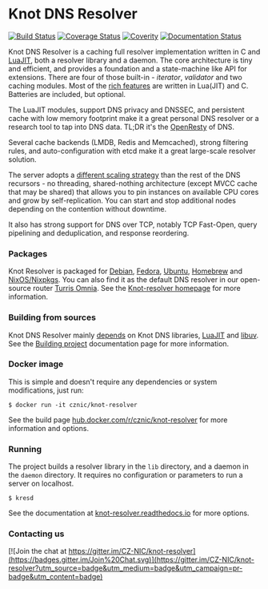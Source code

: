 # Knot DNS Resolver

[![Build Status](https://img.shields.io/travis/CZ-NIC/knot-resolver/master.svg)](https://travis-ci.org/CZ-NIC/knot-resolver)
[![Coverage Status](https://img.shields.io/coveralls/CZ-NIC/knot-resolver.svg)](https://coveralls.io/r/CZ-NIC/knot-resolver)
[![Coverity](https://img.shields.io/coverity/scan/3912.svg)](https://scan.coverity.com/projects/3912)
[![Documentation Status](https://readthedocs.org/projects/knot-resolver/badge/?version=latest)](https://readthedocs.org/projects/knot-resolver/?badge=latest)


Knot DNS Resolver is a caching full resolver implementation written in C and [LuaJIT][luajit], both a resolver library and a daemon. The core architecture is tiny and efficient, and provides a foundation and
a state-machine like API for extensions. There are four of those built-in - *iterator*, *validator* and two caching modules. Most of the [rich features](https://knot-resolver.readthedocs.io/en/latest/modules.html) are written in Lua(JIT) and C. Batteries are included, but optional.

The LuaJIT modules, support DNS privacy and DNSSEC, and persistent cache with low memory footprint make it a great personal DNS resolver or a research tool to tap into DNS data. TL;DR it's the [OpenResty][openresty] of DNS.

Several cache backends (LMDB, Redis and Memcached), strong filtering rules, and auto-configuration with etcd make it a great large-scale resolver solution.

The server adopts a [different scaling strategy][scaling] than the rest of the DNS recursors - no threading, shared-nothing architecture (except MVCC cache that may be shared) that allows you to pin instances on available CPU cores and grow by self-replication. You can start and stop additional nodes depending on the contention without downtime.

It also has strong support for DNS over TCP, notably TCP Fast-Open, query pipelining and deduplication, and response reordering.

### Packages

Knot Resolver is packaged for
[Debian](https://packages.debian.org/sid/knot-resolver),
[Fedora](https://apps.fedoraproject.org/packages/knot-resolver/),
[Ubuntu](https://packages.ubuntu.com/zesty/knot-resolver),
[Homebrew](https://github.com/Homebrew/homebrew-core/blob/master/Formula/knot-resolver.rb) and
[NixOS/Nixpkgs](https://hydra.nixos.org/search?query=knot-resolver).
You can also find it as the default DNS resolver in our open-source router [Turris Omnia](https://omnia.turris.cz).
See the [Knot-resolver homepage](https://www.knot-resolver.cz/pages/try.html) for more information.

<!-- [openSUSE](https://build.opensuse.org/package/show/server:dns/knot-resolver), (it seems to be in a bad shape) -->

### Building from sources

Knot DNS Resolver mainly [depends][depends] on Knot DNS libraries, [LuaJIT][luajit] and [libuv][libuv].
See the [Building project][depends] documentation page for more information.

### Docker image

This is simple and doesn't require any dependencies or system modifications, just run:

```
$ docker run -it cznic/knot-resolver
```

See the build page [hub.docker.com/r/cznic/knot-resolver](https://hub.docker.com/r/cznic/knot-resolver/) for more information and options.

### Running

The project builds a resolver library in the `lib` directory, and a daemon in the `daemon` directory. It requires no configuration or parameters to run a server on localhost.

```
$ kresd
```

See the documentation at [knot-resolver.readthedocs.io][doc] for more options.

[depends]: https://knot-resolver.readthedocs.io/en/latest/build.html
[doc]: https://knot-resolver.readthedocs.io/en/latest/index.html
[scaling]: https://knot-resolver.readthedocs.io/en/latest/daemon.html#scaling-out
[deckard]: https://gitlab.labs.nic.cz/knot/deckard
[luajit]: https://luajit.org/
[libuv]: http://libuv.org
[openresty]: https://openresty.org/

### Contacting us

[![Join the chat at https://gitter.im/CZ-NIC/knot-resolver](https://badges.gitter.im/Join%20Chat.svg)](https://gitter.im/CZ-NIC/knot-resolver?utm_source=badge&utm_medium=badge&utm_campaign=pr-badge&utm_content=badge)
